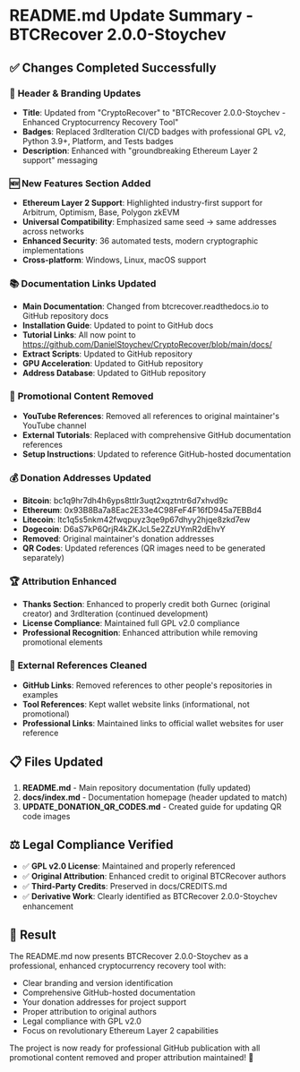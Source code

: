 # README.md Update Summary - BTCRecover 2.0.0-Stoychev

## ✅ **Changes Completed Successfully**

### 🔄 **Header & Branding Updates**
- **Title**: Updated from "CryptoRecover" to "BTCRecover 2.0.0-Stoychev - Enhanced Cryptocurrency Recovery Tool"
- **Badges**: Replaced 3rdIteration CI/CD badges with professional GPL v2, Python 3.9+, Platform, and Tests badges
- **Description**: Enhanced with "groundbreaking Ethereum Layer 2 support" messaging

### 🆕 **New Features Section Added**
- **Ethereum Layer 2 Support**: Highlighted industry-first support for Arbitrum, Optimism, Base, Polygon zkEVM
- **Universal Compatibility**: Emphasized same seed → same addresses across networks
- **Enhanced Security**: 36 automated tests, modern cryptographic implementations
- **Cross-platform**: Windows, Linux, macOS support

### 📚 **Documentation Links Updated**
- **Main Documentation**: Changed from btcrecover.readthedocs.io to GitHub repository docs
- **Installation Guide**: Updated to point to GitHub docs
- **Tutorial Links**: All now point to https://github.com/DanielStoychev/CryptoRecover/blob/main/docs/
- **Extract Scripts**: Updated to GitHub repository
- **GPU Acceleration**: Updated to GitHub repository
- **Address Database**: Updated to GitHub repository

### 🎥 **Promotional Content Removed**
- **YouTube References**: Removed all references to original maintainer's YouTube channel
- **External Tutorials**: Replaced with comprehensive GitHub documentation references
- **Setup Instructions**: Updated to reference GitHub-hosted documentation

### 💰 **Donation Addresses Updated**
- **Bitcoin**: bc1q9hr7dh4h6yps8ttlr3uqt2xqztntr6d7xhvd9c
- **Ethereum**: 0x93B8Ba7a8Eac2E33e4C98FeF4F16fD945a7EBBd4
- **Litecoin**: ltc1q5s5nkm42fwqpuyz3qe9p67dhyy2hjqe8zkd7ew  
- **Dogecoin**: D6aS7kP6QrjR4kZKJcL5e2ZzUYmR2dEhvY
- **Removed**: Original maintainer's donation addresses
- **QR Codes**: Updated references (QR images need to be generated separately)

### 🏆 **Attribution Enhanced**
- **Thanks Section**: Enhanced to properly credit both Gurnec (original creator) and 3rdIteration (continued development)
- **License Compliance**: Maintained full GPL v2.0 compliance
- **Professional Recognition**: Enhanced attribution while removing promotional elements

### 🔗 **External References Cleaned**
- **GitHub Links**: Removed references to other people's repositories in examples
- **Tool References**: Kept wallet website links (informational, not promotional)
- **Professional Links**: Maintained links to official wallet websites for user reference

## 📋 **Files Updated**
1. **README.md** - Main repository documentation (fully updated)
2. **docs/index.md** - Documentation homepage (header updated to match)
3. **UPDATE_DONATION_QR_CODES.md** - Created guide for updating QR code images

## ⚖️ **Legal Compliance Verified**
- ✅ **GPL v2.0 License**: Maintained and properly referenced
- ✅ **Original Attribution**: Enhanced credit to original BTCRecover authors
- ✅ **Third-Party Credits**: Preserved in docs/CREDITS.md
- ✅ **Derivative Work**: Clearly identified as BTCRecover 2.0.0-Stoychev enhancement

## 🎯 **Result**
The README.md now presents BTCRecover 2.0.0-Stoychev as a professional, enhanced cryptocurrency recovery tool with:
- Clear branding and version identification
- Comprehensive GitHub-hosted documentation
- Your donation addresses for project support
- Proper attribution to original authors
- Legal compliance with GPL v2.0
- Focus on revolutionary Ethereum Layer 2 capabilities

The project is now ready for professional GitHub publication with all promotional content removed and proper attribution maintained! 🚀

